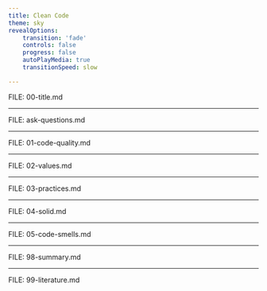 ```yaml
---
title: Clean Code
theme: sky
revealOptions:
    transition: 'fade'
    controls: false
    progress: false
    autoPlayMedia: true
    transitionSpeed: slow

---
```


FILE: 00-title.md

---

FILE: ask-questions.md

---

FILE: 01-code-quality.md

---

FILE: 02-values.md

---

FILE: 03-practices.md

---

FILE: 04-solid.md

---

FILE: 05-code-smells.md

---

FILE: 98-summary.md

---

FILE: 99-literature.md

